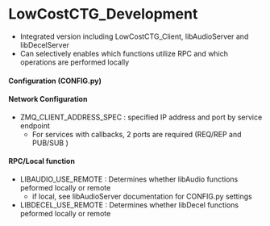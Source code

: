 # LowCostCTG_Development

- Integrated version including LowCostCTG_Client, libAudioServer and libDecelServer
- Can selectively enables which functions utilize RPC and which operations are performed locally

#### Configuration (CONFIG.py)

#### Network Configuration
- ZMQ_CLIENT_ADDRESS_SPEC : specified IP address and port by service endpoint
  - For services with callbacks, 2 ports are required (REQ/REP and PUB/SUB )

#### RPC/Local function 
- LIBAUDIO_USE_REMOTE : Determines whether libAudio functions peformed locally or remote
  - if local, see libAudioServer documentation for CONFIG.py settings
- LIBDECEL_USE_REMOTE : Determines whether libDecel functions peformed locally or remote

